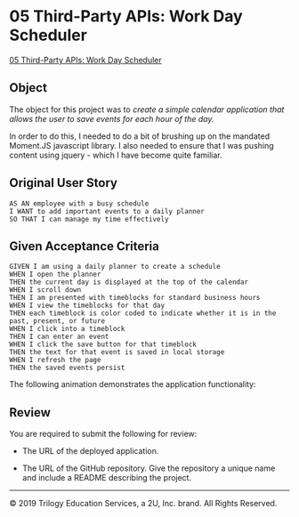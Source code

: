 # 05 Third-Party APIs: Work Day Scheduler

[05 Third-Party APIs: Work Day Scheduler](https://timansy.github.io/05_homework/Docs/05/index.html)

## Object

The object for this project was to _create a simple calendar application that allows the user to save events for each hour of the day._

In order to do this, I needed to do a bit of brushing up on the mandated Moment.JS javascript library. I also needed to ensure that I was pushing content using jquery - which I have become quite familiar.

## Original User Story

```
AS AN employee with a busy schedule
I WANT to add important events to a daily planner
SO THAT I can manage my time effectively
```

## Given Acceptance Criteria

```
GIVEN I am using a daily planner to create a schedule
WHEN I open the planner
THEN the current day is displayed at the top of the calendar
WHEN I scroll down
THEN I am presented with timeblocks for standard business hours
WHEN I view the timeblocks for that day
THEN each timeblock is color coded to indicate whether it is in the past, present, or future
WHEN I click into a timeblock
THEN I can enter an event
WHEN I click the save button for that timeblock
THEN the text for that event is saved in local storage
WHEN I refresh the page
THEN the saved events persist
```

The following animation demonstrates the application functionality:

## Review

You are required to submit the following for review:

* The URL of the deployed application.

* The URL of the GitHub repository. Give the repository a unique name and include a README describing the project.

- - -
© 2019 Trilogy Education Services, a 2U, Inc. brand. All Rights Reserved.
